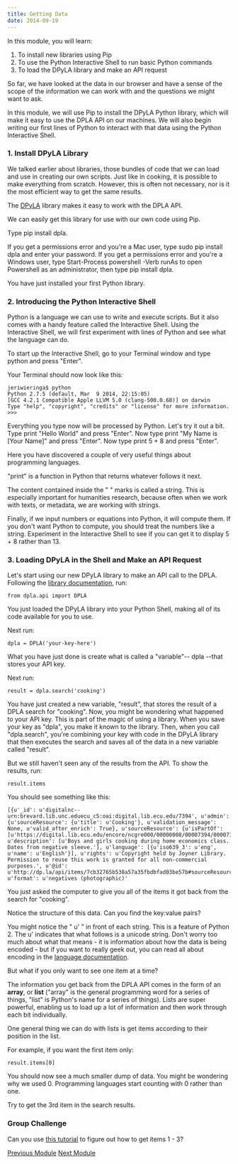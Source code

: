 ```yaml
---
title: Getting Data
date: 2014-09-19
---
```


In this module, you will learn:

1. To install new libraries using Pip
2. To use the Python Interactive Shell to run basic Python commands
3. To load the DPyLA library and make an API request

So far, we have looked at the data in our browser and have a sense of the scope of the information we can work with and the questions we might want to ask.  


In this module, we will use Pip to install the DPyLA Python library, which will make it easy to use the DPLA API on our machines. We will also begin writing our first lines of Python to interact with that data using the Python Interactive Shell.

### 1. Install DPyLA Library

We talked earlier about libraries, those bundles of code that we can load and use in creating our own scripts. Just like in cooking, it is possible to make everything from scratch. However, this is often not necessary, nor is it the most efficient way to get the same results. 

The [DPyLA](https://github.com/bibliotechy/DPyLA) library makes it easy to work with the DPLA API.

We can easily get this library for use with our own code using Pip.

Type <span class="command">pip install dpla</span>. 

If you get a permissions error and you're a Mac user, type <span class="command">sudo pip install dpla</span> and enter your password. If you get a permissions error and you're a Windows user, type <span class="command">Start-Process powershell -Verb runAs</span> to open Powershell as an administrator, then type <span class="command">pip install dpla</span>.

You have just installed your first Python library.

### 2. Introducing the Python Interactive Shell

Python is a language we can use to write and execute scripts. But it also comes with a handy feature called the Interactive Shell. Using the Interactive Shell, we will first experiment with lines of Python and see what the language can do. 

To start up the Interactive Shell, go to your Terminal window and type <span class="command">python</span> and press "Enter".

Your Terminal should now look like this:

	jeriwieringa$ python
	Python 2.7.5 (default, Mar  9 2014, 22:15:05)
	[GCC 4.2.1 Compatible Apple LLVM 5.0 (clang-500.0.68)] on darwin
	Type "help", "copyright", "credits" or "license" for more information.
	>>>

Everything you type now will be processed by Python. Let's try it out a bit. Type <span class="command">print "Hello World"</span> and press "Enter". Now type <span class="command">print "My Name is [Your Name]"</span> and press "Enter". Now type <span class="command">print 5 + 8</span> and press "Enter".

Here you have discovered a couple of very useful things about programming languages. 

"print" is a function in Python that returns whatever follows it next. 

The content contained inside the " " marks is called a string. This is especially important for humanities research, because often when we work with texts, or metadata, we are working with strings.

Finally, if we input numbers or equations into Python, it will compute them. If you don't want Python to compute, you should treat the numbers like a string. Experiment in the Interactive Shell to see if you can get it to display <span class="command">5 + 8</span> rather than <span class="command">13</span>.

### 3. Loading DPyLA in the Shell and Make an API Request

Let's start using our new DPyLA library to make an API call to the DPLA. Following the [library documentation](https://github.com/bibliotechy/DPyLA), run:

	from dpla.api import DPLA 

You just loaded the DPyLA library into your Python Shell, making all of its code available for you to use.

Next run:
	
	dpla = DPLA('your-key-here')

What you have just done is create what is called a "variable"-- dpla --that stores your API key.

Next run:

	result = dpla.search('cooking')

You have just created a new variable, "result", that stores the result of a DPLA search for "cooking". Now, you might be wondering what happened to your API key. This is part of the magic of using a library. When you save your key as "dpla", you make it known to the library. Then, when you call "dpla.search", you're combining your key with code in the DPyLA library that then executes the search and saves all of the data in a new variable called "result". 

But we still haven't seen any of the results from the API. To show the results, run:

	result.items

You should see something like this:

	[{u'_id': u'digitalnc--urn:brevard.lib.unc.eduecu_c5:oai:digital.lib.ecu.edu/7394', u'admin': {u'sourceResource': {u'title': u'Cooking'}, u'validation_message': None, u'valid_after_enrich': True}, u'sourceResource': {u'isPartOf': [u'https://digital.lib.ecu.edu/encore/ncgre000/00000008/00007394/00007394_tn_0001.gif'], u'description': [u'Boys and girls cooking during home economics class. Dates from negative sleeve.'], u'language': [{u'iso639_3': u'eng', u'name': u'English'}], u'rights': u'Copyright held by Joyner Library. Permission to reuse this work is granted for all non-commercial purposes.', u'@id': u'http://dp.la/api/items/7cb32765b538a57a35fbdbfad03be57b#sourceResource', u'format': u'negatives (photographic)'

You just asked the computer to give you all of the items it got back from the search for "cooking". 

Notice the structure of this data. Can you find the key:value pairs? 

You might notice the " u' " in front of each string. This is a feature of Python 2. The u' indicates that what follows is a unicode string. Don't worry too much about what that means - it is information about how the data is being encoded - but if you want to really geek out, you can read all about encoding in the [language documentation](https://docs.python.org/2/tutorial/introduction.html#unicode-strings).

But what if you only want to see one item at a time?

The information you get back from the DPLA API comes in the form of an **array**, or **list** ("array" is the general programming word for a series of things, "list" is Python's name for a series of things). Lists are super powerful, enabling us to load up a lot of information and then work through each bit individually.

One general thing we can do with lists is get items according to their position in the list. 

For example, if you want the first item only:

	result.items[0]

You should now see a much smaller dump of data. You might be wondering why we used 0. Programming languages start counting with 0 rather than one.

Try to get the 3rd item in the search results. 

### Group Challenge

Can you use [this tutorial](http://effbot.org/zone/python-list.htm) to figure out how to get items 1 - 3?	


<span class="left">[Previous Module](module02.html)</span>
<span class="right">[Next Module](module04.html)</span>
